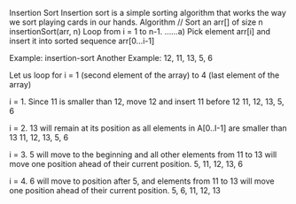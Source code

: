 
Insertion Sort
Insertion sort is a simple sorting algorithm that works the way we sort playing cards in our hands.
Algorithm
// Sort an arr[] of size n
insertionSort(arr, n)
Loop from i = 1 to n-1.
……a) Pick element arr[i] and insert it into sorted sequence arr[0…i-1]

Example: 
insertion-sort
Another Example: 
12, 11, 13, 5, 6

Let us loop for i = 1 (second element of the array) to 4 (last element of the array)

i = 1. Since 11 is smaller than 12, move 12 and insert 11 before 12
11, 12, 13, 5, 6

i = 2. 13 will remain at its position as all elements in A[0..I-1] are smaller than 13
11, 12, 13, 5, 6

i = 3. 5 will move to the beginning and all other elements from 11 to 13 will move one position ahead of their current position.
5, 11, 12, 13, 6

i = 4. 6 will move to position after 5, and elements from 11 to 13 will move one position ahead of their current position.
5, 6, 11, 12, 13

